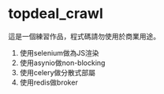 # topdeal_crawl
這是一個練習作品，程式碼請勿使用於商業用途。
1. 使用selenium做為JS渲染
2. 使用asynio做non-blocking
3. 使用celery做分散式部屬
4. 使用redis做broker
